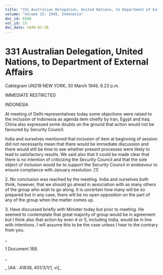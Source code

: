 ```yaml
---
title: "331 Australian Delegation, United Nations, to Department of External Affairs"
volume: "Volume 15: 1949, Indonesia"
doc_id: 6500
vol_id: 15
doc_date: 1949-03-30
---
```


# 331 Australian Delegation, United Nations, to Department of External Affairs

Cablegram UN219 NEW YORK, 30 March 1949, 6.23 p.m.

IMMEDIATE RESTRICTED

INDONESIA

At meeting of Delhi representatives today some objections were raised to the inclusion of Indonesia as agenda item chiefly by Iran, Egypt and Iraq. China also expressed some doubts on the ground that action would not be favoured by Security Council.

India and ourselves mentioned that inclusion of item at beginning of session did not necessarily mean that there would be immediate discussion and there would still be time to see whether present processes were likely to lead to satisfactory results. We said also that it could be made clear that there is no intention of criticizing the Security Council and that the sole object of inclusion would be to support the Security Council in endeavour to ensure compliance with January resolution. [1]

2\. No conclusion was reached by the meeting. India and ourselves both think, however, that we should go ahead in association with as many others of the group who wish to go along. It is uncertain how many will be so prepared but in any case, there will be no open opposition on the part of any of the group when the matter comes up.

3\. Have discussed briefly with Minister today but prior to meeting. He seemed to contemplate that great majority of group would be in agreement but I think also that action by even 4 or 5, including India, would be in line with intentions. I will assume this to be the case unless I hear to the contrary from you.

_

1 Document 168.

_

_ [AA : A1838, 401/3/1/1, vi]_
